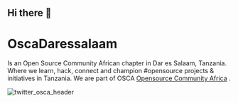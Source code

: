 ## Hi there 👋

# OscaDaressalaam
Is an Open Source Community African chapter in Dar es Salaam, Tanzania.  Where we learn, hack, connect and champion #opensource  projects & initiatives in Tanzania. We are part of OSCA  [Opensource Community Africa](https://oscafrica.org/about-us) .

![twitter_osca_header](https://github.com/OscaDaressalaam/OscaDaressalaam/assets/84270692/2db81745-1926-452e-aa47-c28a69b202ec)

